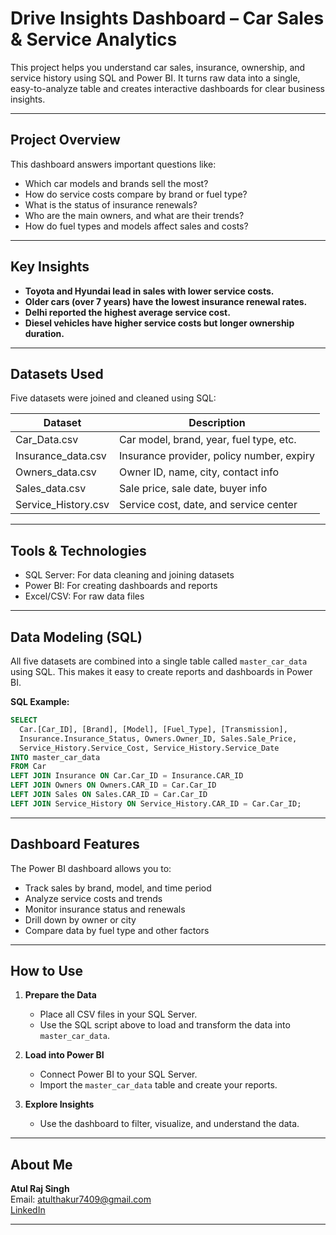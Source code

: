 # Drive Insights Dashboard – Car Sales & Service Analytics

This project helps you understand car sales, insurance, ownership, and service history using SQL and Power BI. It turns raw data into a single, easy-to-analyze table and creates interactive dashboards for clear business insights.

---

## Project Overview

This dashboard answers important questions like:

- Which car models and brands sell the most?
- How do service costs compare by brand or fuel type?
- What is the status of insurance renewals?
- Who are the main owners, and what are their trends?
- How do fuel types and models affect sales and costs?

---

## Key Insights

- **Toyota and Hyundai lead in sales with lower service costs.**
- **Older cars (over 7 years) have the lowest insurance renewal rates.**
- **Delhi reported the highest average service cost.**
- **Diesel vehicles have higher service costs but longer ownership duration.**

---

## Datasets Used

Five datasets were joined and cleaned using SQL:

| Dataset              | Description                                   |
|----------------------|-----------------------------------------------|
| Car_Data.csv         | Car model, brand, year, fuel type, etc.       |
| Insurance_data.csv   | Insurance provider, policy number, expiry     |
| Owners_data.csv      | Owner ID, name, city, contact info            |
| Sales_data.csv       | Sale price, sale date, buyer info             |
| Service_History.csv  | Service cost, date, and service center        |

---

## Tools & Technologies

- SQL Server: For data cleaning and joining datasets
- Power BI: For creating dashboards and reports
- Excel/CSV: For raw data files

---

## Data Modeling (SQL)

All five datasets are combined into a single table called `master_car_data` using SQL. This makes it easy to create reports and dashboards in Power BI.

**SQL Example:**
```sql
SELECT 
  Car.[Car_ID], [Brand], [Model], [Fuel_Type], [Transmission],
  Insurance.Insurance_Status, Owners.Owner_ID, Sales.Sale_Price,
  Service_History.Service_Cost, Service_History.Service_Date
INTO master_car_data
FROM Car
LEFT JOIN Insurance ON Car.Car_ID = Insurance.CAR_ID
LEFT JOIN Owners ON Owners.CAR_ID = Car.Car_ID
LEFT JOIN Sales ON Sales.CAR_ID = Car.Car_ID
LEFT JOIN Service_History ON Service_History.CAR_ID = Car.Car_ID;
```

---

## Dashboard Features

The Power BI dashboard allows you to:

- Track sales by brand, model, and time period
- Analyze service costs and trends
- Monitor insurance status and renewals
- Drill down by owner or city
- Compare data by fuel type and other factors

---

## How to Use

1. **Prepare the Data**
   - Place all CSV files in your SQL Server.
   - Use the SQL script above to load and transform the data into `master_car_data`.

2. **Load into Power BI**
   - Connect Power BI to your SQL Server.
   - Import the `master_car_data` table and create your reports.

3. **Explore Insights**
   - Use the dashboard to filter, visualize, and understand the data.

---


## About Me

**Atul Raj Singh**  
Email: atulthakur7409@gmail.com  
[LinkedIn](https://www.linkedin.com/in/atulrajsingh)  


---











